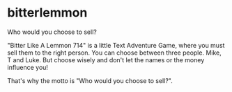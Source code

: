# bitterlemmon
Who would you choose to sell?

"Bitter Like A Lemmon 714" is a little Text Adventure Game, where you must sell them to the right person.
You can choose between three people. Mike, T and Luke. But choose wisely and don't let the names or the money influence you!



That's why the motto is "Who would you choose to sell?".
